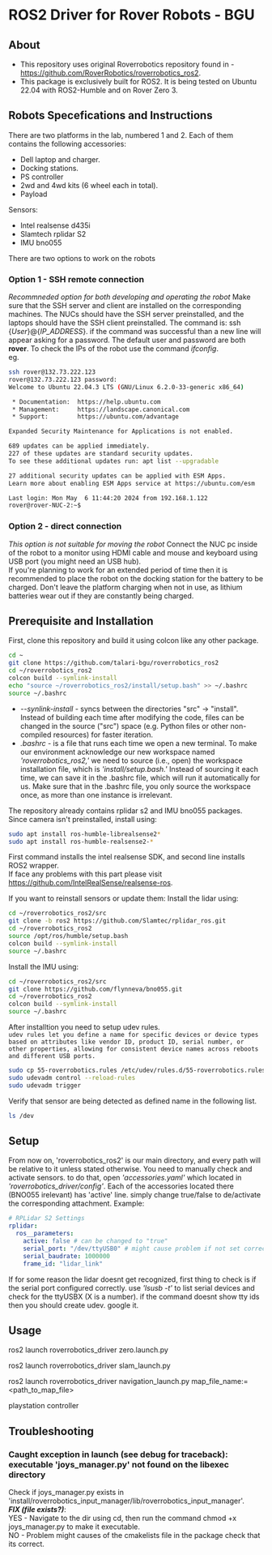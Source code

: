 # ROS2 Driver for Rover Robots - BGU
## About
* This repository uses original Roverrobotics repository found in - https://github.com/RoverRobotics/roverrobotics_ros2.
* This package is exclusively built for ROS2. It is being tested on Ubuntu 22.04 with ROS2-Humble and on Rover Zero 3.

## Robots Specefications and Instructions
There are two platforms in the lab, numbered 1 and 2. Each of them contains the following accessories:
* Dell laptop and charger.
* Docking stations.
* PS controller
* 2wd and 4wd kits (6 wheel each in total).
* Payload

Sensors:
* Intel realsense d435i
* Slamtech rplidar S2
* IMU bno055

There are two options to work on the robots
### Option 1 - SSH remote connection
_Recommneded option for both developing and operating the robot_
Make sure that the SSH server and client are installed on the corresponding machines. The NUCs should have the SSH server preinstalled, and the laptops should have the SSH client preinstalled. The command is: ssh {_User_}@{_IP_ADDRESS_}. if the command was successful than a new line will appear asking for a password. The default user and password are both __rover__. To check the IPs of the robot use the command _ifconfig_.  
eg.
```bash
ssh rover@132.73.222.123
rover@132.73.222.123 password:
Welcome to Ubuntu 22.04.3 LTS (GNU/Linux 6.2.0-33-generic x86_64)

 * Documentation:  https://help.ubuntu.com
 * Management:     https://landscape.canonical.com
 * Support:        https://ubuntu.com/advantage

Expanded Security Maintenance for Applications is not enabled.

689 updates can be applied immediately.
227 of these updates are standard security updates.
To see these additional updates run: apt list --upgradable

27 additional security updates can be applied with ESM Apps.
Learn more about enabling ESM Apps service at https://ubuntu.com/esm

Last login: Mon May  6 11:44:20 2024 from 192.168.1.122
rover@rover-NUC-2:~$
```

### Option 2 - direct connection
_This option is not suitable for moving the robot_
Connect the NUC pc inside of the robot to a monitor using HDMI cable and mouse and keyboard using USB port (you might need an USB hub).  
If you're planning to work for an extended period of time then it is recommended to place the robot on the docking station for the battery to be charged. Don't leave the platform charging when not in use, as lithium batteries wear out if they are constantly being charged.


## Prerequisite and Installation
First, clone this repository and build it using colcon like any other package.
```bash
cd ~
git clone https://github.com/talari-bgu/roverrobotics_ros2
cd ~/roverrobotics_ros2
colcon build --symlink-install
echo "source ~/roverrobotics_ros2/install/setup.bash" >> ~/.bashrc
source ~/.bashrc
```

* *--synlink-install* - syncs between the directories "src" -> "install". Instead of building each time after modifying the code, files can be changed in the source ("src") space (e.g. Python files or other non-compiled resources) for faster iteration.  
* *.bashrc* - is a file that runs each time we open a new terminal. To make our environment acknowledge our new workspace named *'roverrobotics_ros2,'* we need to source (i.e., open) the workspace installation file, which is *'install/setup.bash.'* Instead of sourcing it each time, we can save it in the .bashrc file, which will run it automatically for us. Make sure that in the .bashrc file, you only source the workspace once, as more than one instance is irrelevant.

The repository already contains rplidar s2  and IMU bno055 packages.  
Since camera isn't preinstalled, install using: 
```bash
sudo apt install ros-humble-librealsense2*
sudo apt install ros-humble-realsense2-*
```
First command installs the intel realsense SDK, and second line installs ROS2 wrapper.  
If face any problems with this part please visit https://github.com/IntelRealSense/realsense-ros.

If you want to reinstall sensors or update them:
Install the lidar using:
```bash
cd ~/roverrobotics_ros2/src
git clone -b ros2 https://github.com/Slamtec/rplidar_ros.git
cd ~/roverrobotics_ros2
source /opt/ros/humble/setup.bash
colcon build --symlink-install
source ~/.bashrc
```

Install the IMU using:
```bash
cd ~/roverrobotics_ros2/src
git clone https://github.com/flynneva/bno055.git
cd ~/roverrobotics_ros2
colcon build --symlink-install
source ~/.bashrc
```

After installtion you need to setup udev rules.  
```udev rules let you define a name for specific devices or device types based on attributes like vendor ID, product ID, serial number, or other properties, allowing for consistent device names across reboots and different USB ports.```

```bash
sudo cp 55-roverrobotics.rules /etc/udev/rules.d/55-roverrobotics.rules
sudo udevadm control --reload-rules
sudo udevadm trigger
```

Verify that sensor are being detected as defined name in the following list.
```bash
ls /dev
```

## Setup  
From now on, 'roverrobotics_ros2' is our main directory, and every path will be relative to it unless stated otherwise.
You need to manually check and activate sensors. to do that, open *'accessories.yaml'* which located in *'roverrobotics_driver/config'*. 
Each of the accessories located there (BNO055 irelevant) has 'active' line. simply change true/false to de/activate the corresponding attachment. Example:
```yaml
# RPLidar S2 Settings
rplidar:
  ros__parameters:
    active: false # can be changed to "true"
    serial_port: "/dev/ttyUSB0" # might cause problem if not set correctly
    serial_baudrate: 1000000
    frame_id: "lidar_link"
```

If for some reason the lidar doesnt get recognized, first thing to check is if the serial port configured correctly. use *'lsusb -t'* to list serial devices and check for the ttyUSBX (X is a number). if the command doesnt show tty ids then 
you should create udev. google it.

## Usage

ros2 launch roverrobotics_driver zero.launch.py

ros2 launch roverrobotics_driver slam_launch.py

ros2 launch roverrobotics_driver navigation_launch.py map_file_name:=<path_to_map_file>

playstation controller


## Troubleshooting

### Caught exception in launch (see debug for traceback): executable 'joys_manager.py' not found on the libexec directory
Check if joys_manager.py exists in 'install/roverrobotics_input_manager/lib/roverrobotics_input_manager'.  
___FIX (file exists?)___:  
YES - Navigate to the dir using cd, then run the command chmod +x joys_manager.py to make it executable.  
NO - Problem might causes of the cmakelists file in the package check that its correct.  
